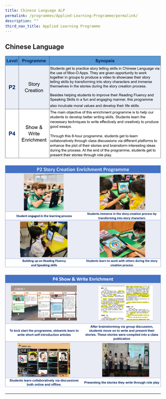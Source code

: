 ```yaml
---
title: Chinese Language ALP
permalink: /programmes/Applied-Learning-Programme/permalink/
description: ""
third_nav_title: Applied Learning Programme
---
```

## **Chinese Language**
![](/images/CL.png)

![](/images/CL2.png)

![](/images/CL3.png)

---